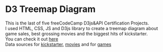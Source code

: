 # D3 Treemap Diagram
This is the last of five freeCodeCamp D3js&amp;API Certification Projects.  
I used HTML, CSS, JS and D3js library to create a treemap diagram about game sales, best grossing movies and the biggest hits of kickstarter.  
You can check it out <a href="https://wojwozniak.github.io/d3-treemap-diagram/" target="_blank">here</a>      
Data sources for <a href="https://cdn.freecodecamp.org/testable-projects-fcc/data/tree_map/kickstarter-funding-data.json" target="_blank">kickstarter</a>, <a href="https://cdn.freecodecamp.org/testable-projects-fcc/data/tree_map/movie-data.json" target="_blank">movies</a> and for <a href="https://cdn.freecodecamp.org/testable-projects-fcc/data/tree_map/video-game-sales-data.json" target="_blank">games</a>
